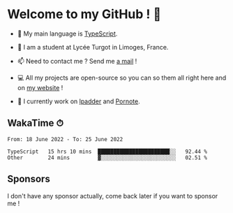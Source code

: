 # Welcome to my GitHub ! 🌃

- 🔭 My main language is [TypeScript](https://www.typescriptlang.org/).

- 🌱 I am a student at Lycée Turgot in Limoges, France.

- 📫 Need to contact me ? Send me <a href="mailto:mikkel@milescode.dev">a mail</a> !

- 💻 All my projects are open-source so you can so them all right here and on <a href="https://www.vexcited.ml">my website</a> !

- 👀 I currently work on [lpadder](https://github.com/Vexcited/lpadder) and [Pornote](https://github.com/Vexcited/Pornote).

## WakaTime ⏱

<!--START_SECTION:waka-->

```text
From: 18 June 2022 - To: 25 June 2022

TypeScript   15 hrs 10 mins  ███████████████████████░░   92.44 %
Other        24 mins         ▓░░░░░░░░░░░░░░░░░░░░░░░░   02.51 %
```

<!--END_SECTION:waka-->

## Sponsors

I don't have any sponsor actually, come back later if you want to sponsor me !
